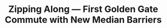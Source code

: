 ---
title: Zipping Along — First Golden Gate Commute with New Median Barriers
image: /images/carousel/05-GG-Zipper-Truck-3.jpg
order: 5
---
